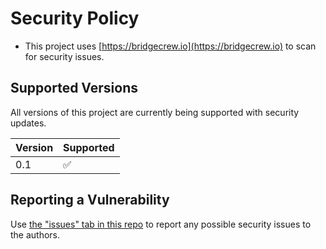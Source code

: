 # Security Policy

- This project uses [https://bridgecrew.io](https://bridgecrew.io) to scan for security issues.

## Supported Versions

All versions of this project are currently being supported with security updates.

| Version | Supported          |
| ------- | ------------------ |
| 0.1     | :white_check_mark: |              |

## Reporting a Vulnerability

Use [the "issues" tab in this repo](https://github.com/devsecfranklin/franklin-resume/issues) to
report any possible security issues to the authors.
